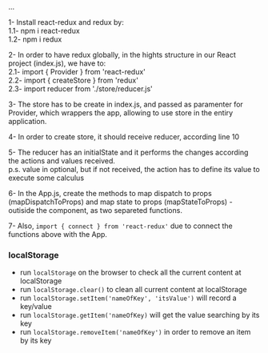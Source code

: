 ...

1- Install react-redux and redux by:  
  1.1- npm i react-redux  
  1.2- npm i redux  

2- In order to have redux globally, in the hights structure in our React project (index.js), we have to:  
  2.1- import { Provider } from 'react-redux'  
  2.2- import { createStore } from 'redux'  
  2.3- import reducer from './store/reducer.js'  

3- The store has to be create in index.js, and passed as paramenter for Provider, which wrappers the app, allowing to use store in the entiry application.  

4- In order to create store, it should receive reducer, according line 10  

5- The reducer has an initialState and it performs the changes according the actions and values received.  
p.s. value in optional, but if not received, the action has to define its value to execute some calculus  

6- In the App.js, create the methods to map dispatch to props (mapDispatchToProps) and map state to props (mapStateToProps) - outiside the component, as two separeted functions.  

7- Also, `import { connect } from 'react-redux'` due to connect the functions above with the App.  


### localStorage
- run `localStorage` on the browser to check all the current content at localStorage  
- run `localStorage.clear()` to clean all current content at localStorage  
- run `localStorage.setItem('nameOfKey', 'itsValue')` will record a key/value
- run `localStorage.getItem('nameOfKey)` will get the value searching by its key
- run `localStorage.removeItem('nameOfKey')` in order to remove an item by its key

